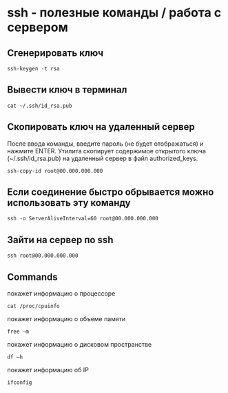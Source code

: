 # ssh - полезные команды / работа с сервером

## Сгенерировать ключ
```
ssh-keygen -t rsa
```

## Вывести ключ в терминал
```
cat ~/.ssh/id_rsa.pub
```

## Скопировать ключ на удаленный сервер
После ввода команды, введите пароль (не будет отображаться) и нажмите ENTER. Утилита скопирует содержимое открытого ключа (~/.ssh/id_rsa.pub) на удаленный сервер в файл authorized_keys.
```
ssh-copy-id root@00.000.000.000
```

## Если соединение быстро обрывается можно использовать эту команду
```
ssh -o ServerAliveInterval=60 root@00.000.000.000
```

## Зайти на сервер по ssh
```
ssh root@00.000.000.000
```

## Commands
покажет информацию о процессоре
```
cat /proc/cpuinfo
```
покажет информацию о объеме памяти
```
free –m
```
покажет информацию о дисковом пространстве
```
df –h
```
покажет информацию об IP
```
ifconfig
```



